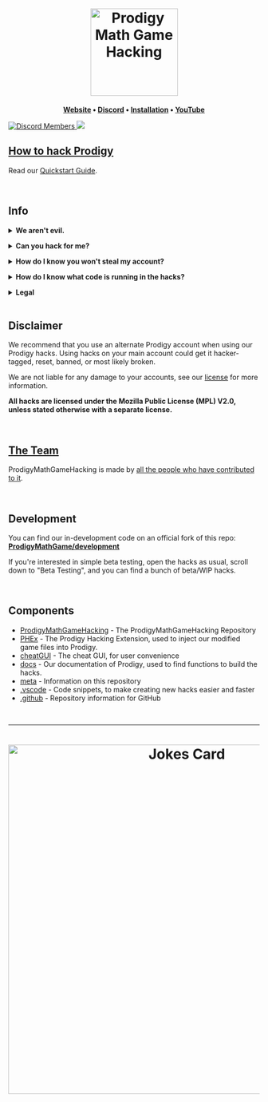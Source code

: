<h1 align="center">
	<a href="../../tree/master/meta/wiki/QUICKSTART.md">
		<img align="center"
			width="175"
			alt="Prodigy Math Game Hacking"
			src="/.github/fixedlogo.png?raw=true">
	</a>
</h1>


  
		
<p align="center">
	<strong>
		<a href="https://prodigypnp.github.io/">Website</a>
		•
		<a href="https://dsc.gg/ProdigyPNP">Discord</a>
		•
		<a href="https://github.com/ProdigyPNP/ProdigyMathGameHacking/blob/master/meta/wiki/QUICKSTART.md">Installation</a>
		•
		<a href="https://www.youtube.com/channel/UC9Q8ocvTML4jKYWbNbQHrGw">YouTube</a>
	</strong>
</p>

	
<a href="https://dsc.gg/ProdigyPNP">
	<img alt="Discord Members" src="https://img.shields.io/discord/962479557439549450.svg?color=7289da&label=Discord&logo=discord&style=flat-square">
</a>

<a href="../../pulse">
	<img src="https://img.shields.io/github/commit-activity/m/ProdigyPNP/ProdigyMathGameHacking?style=flat-square">
</a>

<p/>





## [How to hack Prodigy](meta/wiki/QUICKSTART.md)

Read our [Quickstart Guide](meta/wiki/QUICKSTART.md).




<br>

## Info

<details>
<summary><b>We aren't evil.</b></summary><br>
<p>We aren't evil. Everything is open source, forever free, and without ads.

We're not trying to break the game because we're evil. We wanted to help Prodigy become more secure, but they've ignored our emails and our requests to talk. They've even gone as far as to ban a user from their official Zendesk.

Because of that, we're publicly showing hacks! To be honest, it's just fun ;)

All of our hacks are open source, and free. No paywalls, no ads, and no viruses.</p>

<br></details>


<p/>


<details>
<summary><b>Can you hack for me?</b></summary><br>
<p>We're not going to hack your account for you for security reasons.
Giving someone else your credentials allows them to mess around on your account.
Even worse, anyone with your credentials could potentially log into your actual email.</p>
<br></details>


<p/>


<details>
<summary><b>How do I know you won't steal my account?</b></summary><br>
<p>Of course, with trusting any hacks, comes the risk that we're actually bad actors that will steal all your info.
It's impossible to prove with absolute certainty to anyone reading this that we aren't bad faith, but we open source our things.
</p>

<b>We do not want your account.</b>

<p><i>But what if you steal my personal info?</i>
We do not want your personal info. Please do not share it. Even if we wanted to, there's not much we could do with it. "Wow, John Doe is in 5th grade and has mastered fractions!"</p>
<br></details>


<p/>


<details>
<summary><b>How do I know what code is running in the hacks?</b></summary><br>
<p>Our code is open source, and you're always free to read any of it. If you have trouble understanding what a certain thing does, feel free to ask any of the administrators on our Discord.</p>
<br></details>


<p/>


<details>
<summary><b>Legal</b></summary><br>
<p>If you have any legal problems to us, please email <a href = "mailto:prodigypnp@gmail.com">ProdigyPNP@gmail.com</a></p>
<br></details>

<br>




## Disclaimer

We recommend that you use an alternate Prodigy account when using our Prodigy hacks.
Using hacks on your main account could get it hacker-tagged, reset, banned, or most likely broken.

We are not liable for any damage to your accounts, see our [license](LICENSE.txt) for more information.

**All hacks are licensed under the Mozilla Public License (MPL) V2.0, unless stated otherwise with a separate license.**

<br>



## [The Team](meta/CONTRIBUTORS.md)

ProdigyMathGameHacking is made by [all the people who have contributed to it](meta/CONTRIBUTORS.md).

<br>



## Development
You can find our in-development code on an official fork of this repo: [**ProdigyMathGame/development**](https://github.com/ProdigyMathGame/development)

If you're interested in simple beta testing, open the hacks as usual, scroll down to "Beta Testing", and you can find a bunch of beta/WIP hacks.

<br>



## Components

- [ProdigyMathGameHacking](../..) - The ProdigyMathGameHacking Repository
- [PHEx](PHEx/) - The Prodigy Hacking Extension, used to inject our modified game files into Prodigy.
- [cheatGUI](cheatGUI/) - The cheat GUI, for user convenience
- [docs](docs/) - Our documentation of Prodigy, used to find functions to build the hacks.
- [meta](meta/) - Information on this repository
- [.vscode](.vscode/) - Code snippets, to make creating new hacks easier and faster
- [.github](.github/) - Repository information for GitHub
  
<br>
<hr>

<h1 align="center">
<a href = "https://dsc.gg/ProdigyPNP"><img src="https://readme-jokes.vercel.app/api" alt="Jokes Card" width=700/></a>
	</h1>
